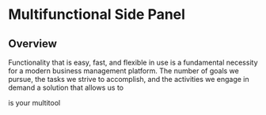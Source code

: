 # Multifunctional Side Panel

## Overview

Functionality that is easy, fast, and flexible in use is a fundamental necessity for a modern business management platform. 
The number of goals we pursue, the tasks we strive to accomplish, and the activities we engage in demand a solution that allows us to

is your multitool
